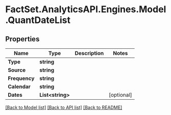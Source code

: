 # FactSet.AnalyticsAPI.Engines.Model.QuantDateList

## Properties

Name | Type | Description | Notes
------------ | ------------- | ------------- | -------------
**Type** | **string** |  | 
**Source** | **string** |  | 
**Frequency** | **string** |  | 
**Calendar** | **string** |  | 
**Dates** | **List&lt;string&gt;** |  | [optional] 

[[Back to Model list]](../README.md#documentation-for-models) [[Back to API list]](../README.md#documentation-for-api-endpoints) [[Back to README]](../README.md)

